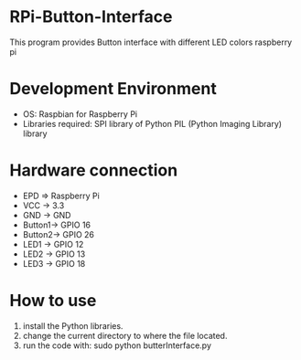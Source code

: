 # RPi-Button-Interface
This program provides Button interface with different LED colors raspberry pi
  
# Development Environment
  * OS: Raspbian for Raspberry Pi
  * Libraries required: 
        SPI library of Python
        PIL (Python Imaging Library) library

# Hardware connection
  * EPD    =>    Raspberry Pi
  * VCC    ->    3.3
  * GND    ->    GND
  * Button1->    GPIO 16
  * Button2->    GPIO 26
  * LED1   ->    GPIO 12
  * LED2   ->    GPIO 13
  * LED3   ->    GPIO 18

# How to use
  1. install the Python libraries.
  2. change the current directory to where the file located.
  3. run the code with: 
     sudo python butterInterface.py


